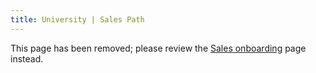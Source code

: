 ```yaml
---
title: University | Sales Path
---
```


This page has been removed; please review the [Sales onboarding](https://about.gitlab.com/handbook/sales-onboarding) page instead.
